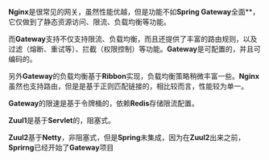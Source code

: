 **Nginx**是很常见的网关，虽然性能优越，但是功能不如**Spring Gateway**全面**，它仅做到了静态资源访问、限流、负载均衡等功能。

而**Gateway**支持不仅支持限流、负载均衡，而且还提供了丰富的路由规则，以及过滤（熔断、重试等）、拦截（权限控制）等功能。**Gateway**是可配置的，并且可编码的。

另外**Gateway**的负载均衡基于**Ribbon**实现，负载均衡策略稍微丰富一些。**Nginx**虽然也支持路由，但是是基于正则匹配链接的，相比较而言，性能较为单一。



**Gateway**的限速是基于令牌桶的，依赖**Redis**存储限流配置。



**Zuul1**是基于**Servlet**的，阻塞式。

**Zuul2**基于**Netty**，非阻塞式，但是**Spring**未集成，因为在**Zuul2**出来之前，**Sprirng**已经开始了**Gateway**项目